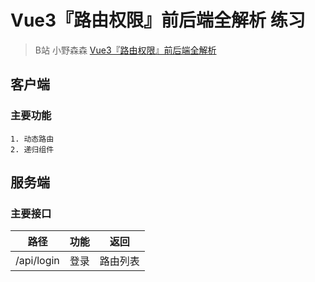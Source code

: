 # Vue3『路由权限』前后端全解析 练习

> B站 小野森森
> [Vue3『路由权限』前后端全解析](https://www.bilibili.com/video/BV1he4y1Y7gK/?spm_id_from=333.880.my_history.page.click&vd_source=60468f81b56de77a872ca50d7a5a9fe7)

## 客户端

### 主要功能

	1. 动态路由
 	2. 递归组件

## 服务端

### 主要接口

|    路径    | 功能 |   返回   |
| :--------: | :--: | :------: |
| /api/login | 登录 | 路由列表 |

